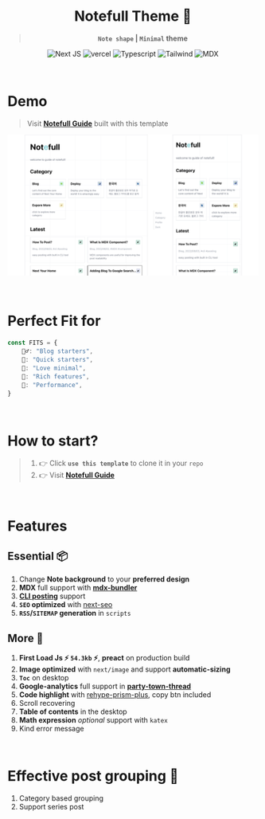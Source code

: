 <div align="center">

# Notefull Theme 📔

> **`Note shape` | `Minimal` theme**

![Next JS](https://img.shields.io/badge/Next-black?style=flat-square&logo=next.js&logoColor=white)
![vercel](https://img.shields.io/badge/%20-vercel-%23000000?style=flat-square&logo=vercel&logoColor=white)
![Typescript](https://img.shields.io/badge/%20-Typescript-%23000000?style=flat-square&logo=typescript&logoColor=white)
![Tailwind](https://img.shields.io/badge/%20-Tailwind-%23000000?style=flat-square&logo=tailwindcss&logoColor=white)
![MDX](https://img.shields.io/badge/%20-MDX-%23000000?style=flat-square&logo=mdx&logoColor=white)

</div>

<br />

# Demo

> Visit [**Notefull Guide**](https://notefull-guide.vercel.app) built with this template

![Notefull demo](./public/demo.png)

<br />

# Perfect Fit for

```ts
const FITS = {
    💁‍♂️: "Blog starters",
    💨: "Quick starters",
    🎨: "Love minimal",
    🍙: "Rich features",
    🚀: "Performance",
}
```

<br />

# How to start?

> 1.  👉 Click **`use this template`** to clone it in your `repo`
> 2.  👉 Visit [**Notefull Guide**](https://notefull-guide.vercel.app)

<br />

# Features

## Essential 📦

1. Change **Note background** to your **preferred design**
2. **MDX** full support with **[mdx-bundler](https://github.com/kentcdodds/mdx-bundler)**
3. **[CLI posting](https://github.com/danpacho/blog-post-generator)** support
4. **`SEO` optimized** with [next-seo](https://github.com/garmeeh/next-seo)
5. **`RSS`/`SITEMAP` generation** in `scripts`

## More 🚀

1. **First Load Js ⚡️ `54.3kb` ⚡️**, **preact** on production build
2. **Image optimized** with `next/image` and support **automatic-sizing**
3. **`Toc`** on desktop
4. **Google-analytics** full support in **[party-town-thread](https://github.com/BuilderIO/partytown#readme)**
5. **Code highlight** with [rehype-prism-plus](https://github.com/timlrx/rehype-prism-plus#readme), copy btn included
6. Scroll recovering
7. **Table of contents** in the desktop
8. **Math expression** _optional_ support with `katex`
9. Kind error message

<br />

# Effective post grouping 🍻

1. Category based grouping
2. Support series post

<br />
